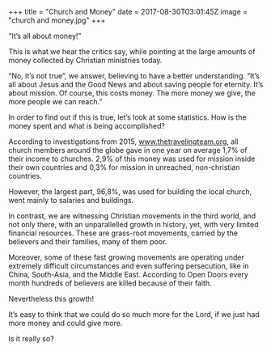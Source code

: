 +++
title = "Church and Money"
date = 2017-08-30T03:01:45Z
image = "church and money.jpg"
+++

”It’s all about money!”

This is what we hear the critics say, while pointing at the large amounts of money collected by Christian ministries today.

”No, it’s not true”, we answer, believing to have a better understanding. ”It’s all about Jesus and the Good News and about saving people for eternity. It’s about mission. Of course, this costs money. The more money we give, the more people we can reach.”

In order to find out if this is true, let’s look at some statistics. How is the money spent and what is being accomplished?

According to investigations from 2015, www.thetravelingteam.org, all church members around the globe gave in one year on average 1,7% of their income to churches. 2,9% of this money was used for mission inside their own countries and 0,3% for mission in unreached, non-christian countries. 

However, the largest part, 96,8%, was used for building the local church, went mainly to salaries and buildings.

In contrast, we are witnessing Christian movements in the third world, and not only there, with an unparallelled growth in history, yet, with very limited financial resources. These are grass-root movements, carried by the believers and their families, many of them poor. 

Moreover, some of these fast growing movements are operating under extremely difficult circumstances and even suffering persecution, like in China, South-Asia, and the Middle East. According to Open Doors every month hundreds of believers are killed because of their faith.

Nevertheless this growth!

It’s easy to think that we could do so much more for the Lord, if we just had more money and could give more.

Is it really so?
